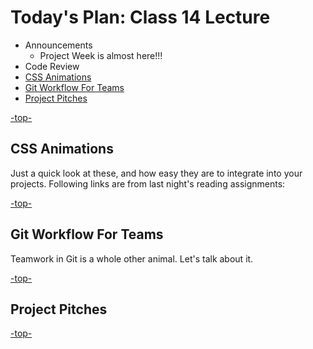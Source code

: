 <a id="top"></a>
# Today's Plan: Class 14 Lecture

- Announcements
  - Project Week is almost here!!!
- Code Review
- [CSS Animations](#css)
- [Git Workflow For Teams](#git)
- [Project Pitches](#pitches)

[-top-](#top)

<a id="css"></a>
## CSS Animations

Just a quick look at these, and how easy they are to integrate into your projects. Following links are from last night's reading assignments:



[-top-](#top)

<a id="git"></a>
## Git Workflow For Teams

Teamwork in Git is a whole other animal. Let's talk about it.



[-top-](#top)

<a id="pitches"></a>
## Project Pitches


[-top-](#top)
